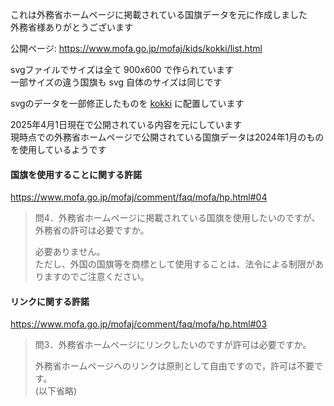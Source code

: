 これは外務省ホームページに掲載されている国旗データを元に作成しました  
外務省様ありがとうございます

公開ページ: https://www.mofa.go.jp/mofaj/kids/kokki/list.html

svgファイルでサイズは全て 900x600 で作られています  
一部サイズの違う国旗も svg 自体のサイズは同じです  

svgのデータを一部修正したものを [kokki](kokki) に配置しています

2025年4月1日現在で公開されている内容を元にしています  
現時点での外務省ホームページで公開されている国旗データは2024年1月のものを使用しているようです


#### 国旗を使用することに関する許諾  
https://www.mofa.go.jp/mofaj/comment/faq/mofa/hp.html#04

> 問4．外務省ホームページに掲載されている国旗を使用したいのですが、外務省の許可は必要ですか。
> 
> 必要ありません。  
> ただし、外国の国旗等を商標として使用することは、法令による制限がありますのでご注意ください。


#### リンクに関する許諾
https://www.mofa.go.jp/mofaj/comment/faq/mofa/hp.html#03

> 問3．外務省ホームページにリンクしたいのですが許可は必要ですか。
> 
> 外務省ホームページへのリンクは原則として自由ですので，許可は不要です。  
> (以下省略)


